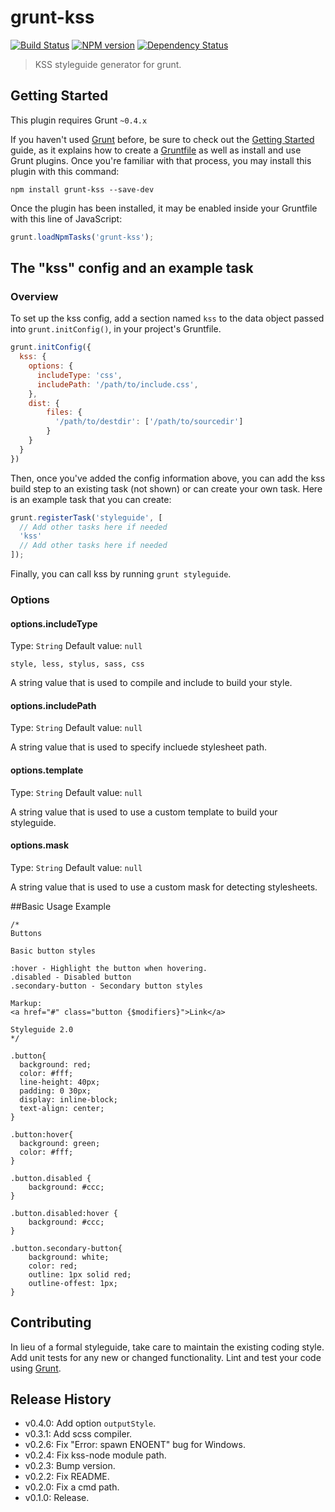 # grunt-kss

[![Build Status](https://secure.travis-ci.org/t32k/grunt-kss.svg?branch=master)](http://travis-ci.org/t32k/grunt-kss) 
[![NPM version](https://badge.fury.io/js/grunt-kss.svg)](http://badge.fury.io/js/grunt-kss)
[![Dependency Status](https://david-dm.org/t32k/grunt-kss.svg)](https://david-dm.org/t32k/grunt-kss)

> KSS styleguide generator for grunt.

## Getting Started
This plugin requires Grunt `~0.4.x`

If you haven't used [Grunt](http://gruntjs.com/) before, be sure to check out the [Getting Started](http://gruntjs.com/getting-started) guide, as it explains how to create a [Gruntfile](http://gruntjs.com/sample-gruntfile) as well as install and use Grunt plugins. Once you're familiar with that process, you may install this plugin with this command:

```shell
npm install grunt-kss --save-dev
```

Once the plugin has been installed, it may be enabled inside your Gruntfile with this line of JavaScript:

```js
grunt.loadNpmTasks('grunt-kss');
```

## The "kss" config and an example task

### Overview
To set up the kss config, add a section named `kss` to the data object passed into `grunt.initConfig()`, in your project's Gruntfile.

```js
grunt.initConfig({
  kss: {
    options: {
      includeType: 'css',
      includePath: '/path/to/include.css',
    },
    dist: {
	    files: {
	      '/path/to/destdir': ['/path/to/sourcedir']
	    }
  	}
  }
})
```

Then, once you've added the config information above, you can add the kss build step to an existing task (not shown) or can create your own task. Here is an example task that you can create:

```js
grunt.registerTask('styleguide', [
  // Add other tasks here if needed
  'kss'
  // Add other tasks here if needed
]);
```

Finally, you can call kss by running `grunt styleguide`.

### Options

#### options.includeType
Type: `String`
Default value: `null`

`style, less, stylus, sass, css`

A string value that is used to compile and include to build your style.

#### options.includePath
Type: `String`
Default value: `null`

A string value that is used to specify incluede stylesheet path.

#### options.template
Type: `String`
Default value: `null`

A string value that is used to use a custom template to build your styleguide.

#### options.mask
Type: `String`
Default value: `null`

A string value that is used to use a custom mask for detecting stylesheets.

##Basic Usage Example
```
/*
Buttons

Basic button styles

:hover - Highlight the button when hovering.
.disabled - Disabled button
.secondary-button - Secondary button styles

Markup:
<a href="#" class="button {$modifiers}">Link</a>

Styleguide 2.0
*/

.button{
  background: red;
  color: #fff;
  line-height: 40px;
  padding: 0 30px;
  display: inline-block;
  text-align: center;
}

.button:hover{
  background: green;
  color: #fff;
}

.button.disabled {
    background: #ccc;
}

.button.disabled:hover {
    background: #ccc;
}

.button.secondary-button{
    background: white;
    color: red;
    outline: 1px solid red;
    outline-offest: 1px;
}
```

## Contributing
In lieu of a formal styleguide, take care to maintain the existing coding style. Add unit tests for any new or changed functionality. Lint and test your code using [Grunt](http://gruntjs.com/).

## Release History

+ v0.4.0: Add option `outputStyle`.
+ v0.3.1: Add scss compiler.
+ v0.2.6: Fix "Error: spawn ENOENT" bug for Windows.
+ v0.2.4: Fix kss-node module path.
+ v0.2.3: Bump version.
+ v0.2.2: Fix README.
+ v0.2.0: Fix a cmd path.
+ v0.1.0: Release.
